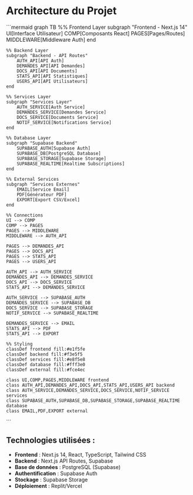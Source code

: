 # Architecture du Projet

\`\`\`mermaid
graph TB
    %% Frontend Layer
    subgraph "Frontend - Next.js 14"
        UI[Interface Utilisateur]
        COMP[Composants React]
        PAGES[Pages/Routes]
        MIDDLEWARE[Middleware Auth]
    end
    
    %% Backend Layer
    subgraph "Backend - API Routes"
        AUTH_API[API Auth]
        DEMANDES_API[API Demandes]
        DOCS_API[API Documents]
        STATS_API[API Statistiques]
        USERS_API[API Utilisateurs]
    end
    
    %% Services Layer
    subgraph "Services Layer"
        AUTH_SERVICE[Auth Service]
        DEMANDES_SERVICE[Demandes Service]
        DOCS_SERVICE[Documents Service]
        NOTIF_SERVICE[Notifications Service]
    end
    
    %% Database Layer
    subgraph "Supabase Backend"
        SUPABASE_AUTH[Supabase Auth]
        SUPABASE_DB[PostgreSQL Database]
        SUPABASE_STORAGE[Supabase Storage]
        SUPABASE_REALTIME[Realtime Subscriptions]
    end
    
    %% External Services
    subgraph "Services Externes"
        EMAIL[Service Email]
        PDF[Générateur PDF]
        EXPORT[Export CSV/Excel]
    end
    
    %% Connections
    UI --> COMP
    COMP --> PAGES
    PAGES --> MIDDLEWARE
    MIDDLEWARE --> AUTH_API
    
    PAGES --> DEMANDES_API
    PAGES --> DOCS_API
    PAGES --> STATS_API
    PAGES --> USERS_API
    
    AUTH_API --> AUTH_SERVICE
    DEMANDES_API --> DEMANDES_SERVICE
    DOCS_API --> DOCS_SERVICE
    STATS_API --> DEMANDES_SERVICE
    
    AUTH_SERVICE --> SUPABASE_AUTH
    DEMANDES_SERVICE --> SUPABASE_DB
    DOCS_SERVICE --> SUPABASE_STORAGE
    NOTIF_SERVICE --> SUPABASE_REALTIME
    
    DEMANDES_SERVICE --> EMAIL
    STATS_API --> PDF
    STATS_API --> EXPORT
    
    %% Styling
    classDef frontend fill:#e1f5fe
    classDef backend fill:#f3e5f5
    classDef services fill:#e8f5e8
    classDef database fill:#fff3e0
    classDef external fill:#fce4ec
    
    class UI,COMP,PAGES,MIDDLEWARE frontend
    class AUTH_API,DEMANDES_API,DOCS_API,STATS_API,USERS_API backend
    class AUTH_SERVICE,DEMANDES_SERVICE,DOCS_SERVICE,NOTIF_SERVICE services
    class SUPABASE_AUTH,SUPABASE_DB,SUPABASE_STORAGE,SUPABASE_REALTIME database
    class EMAIL,PDF,EXPORT external
\`\`\`

## Technologies utilisées :
- **Frontend** : Next.js 14, React, TypeScript, Tailwind CSS
- **Backend** : Next.js API Routes, Supabase
- **Base de données** : PostgreSQL (Supabase)
- **Authentification** : Supabase Auth
- **Stockage** : Supabase Storage
- **Déploiement** : Replit/Vercel
